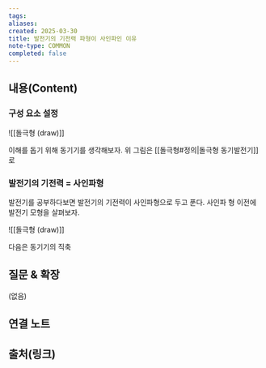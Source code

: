 ```yaml
---
tags:
aliases: 
created: 2025-03-30
title: 발전기의 기전력 파형이 사인파인 이유
note-type: COMMON
completed: false
---
```


## 내용(Content)

### 구성 요소 설정

![[돌극형 (draw)]]

이해를 돕기 위해 동기기를 생각해보자. 위 그림은 [[돌극형#정의|돌극형 동기발전기]]로  

### 발전기의 기전력 = 사인파형

발전기를 공부하다보면 발전기의 기전력이 사인파형으로 두고 푼다. 사인파 형 이전에 발전기 모형을 살펴보자.

![[돌극형 (draw)]]

다음은 동기기의 직축 


## 질문 & 확장

(없음)

## 연결 노트

## 출처(링크)

